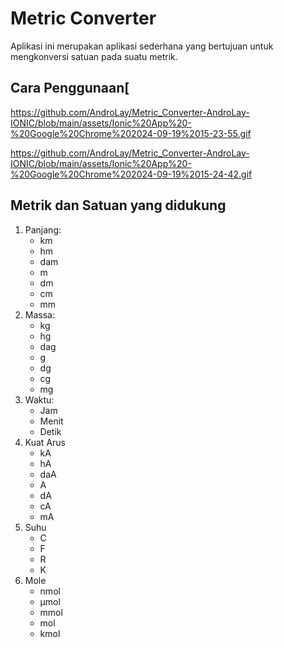 # Metric Converter
Aplikasi ini merupakan aplikasi sederhana yang bertujuan untuk mengkonversi satuan pada suatu metrik.

## Cara Penggunaan[
https://github.com/AndroLay/Metric_Converter-AndroLay-IONIC/blob/main/assets/Ionic%20App%20-%20Google%20Chrome%202024-09-19%2015-23-55.gif

https://github.com/AndroLay/Metric_Converter-AndroLay-IONIC/blob/main/assets/Ionic%20App%20-%20Google%20Chrome%202024-09-19%2015-24-42.gif

## Metrik dan Satuan yang didukung
1. Panjang:
    - km
    - hm
    - dam
    - m
    - dm
    - cm
    - mm
2. Massa:
    - kg
    - hg
    - dag
    - g
    - dg
    - cg
    - mg
3. Waktu:
    - Jam
    - Menit
    - Detik
4. Kuat Arus
    - kA
    - hA
    - daA
    - A
    - dA
    - cA
    - mA
5. Suhu
    - C
    - F
    - R
    - K
6. Mole
    - nmol
    - μmol
    - mmol
    - mol
    - kmol 
